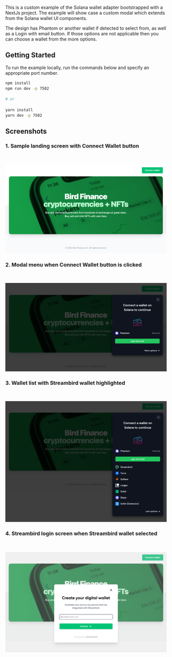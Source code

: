 This is a custom example of the Solana wallet adapter bootstrapped with a NextJs project. The example will show case a custom modal which extends from the Solana wallet UI components. 

The design has Phantom or another wallet if detected to select from, as well as a Login with email button. If those options are not applicable then you can choose a wallet from the more options.

## Getting Started

To run the example locally, run the commands below and specify an appropriate port number.

```bash
npm install
npm run dev -p 7502

# or

yarn install
yarn dev -p 7502
```

## Screenshots

### 1. Sample landing screen with Connect Wallet button
<br>


![Screenshot](./images/L1.png)

### 2. Modal menu when Connect Wallet button is clicked
<br>

![Screenshot](./images/L2.png)

### 3. Wallet list with Streambird wallet highlighted
<br>

![Screenshot](./images/L3.png)

### 4. Streambird login screen when Streambird wallet selected
<br>

![Screenshot](./images/L4.png)

